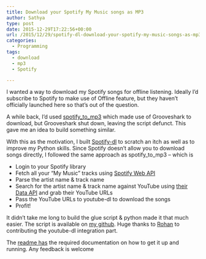 ```yaml
---
title: Download your Spotify My Music songs as MP3
author: Sathya
type: post
date: 2015-12-29T17:22:56+00:00
url: /2015/12/29/spotify-dl-download-your-spotify-my-music-songs-as-mp3/
categories:
  - Programming
tags:
  - download
  - mp3
  - Spotify

---
```

I wanted a way to download my Spotify songs for offline listening. Ideally I&#8217;d subscribe to Spotify to make use of Offline feature, but they haven&#8217;t officially launched here so that&#8217;s out of the question.

A while back, I&#8217;d used <a href="https://github.com/frosas/spotify-to-mp3" target="_blank">spotify_to_mp3</a> which made use of Grooveshark to download, but Grooveshark shut down, leaving the script defunct. This gave me an idea to build something similar.

With this as the motivation, I built <a href="https://github.com/SathyaBhat/spotify-dl" target="_blank">Spotify-dl</a> to scratch an itch as well as to improve my Python skills. Since Spotify doesn&#8217;t allow you to download songs directly, I followed the same approach as spotify\_to\_mp3 &#8211; which is

  * Login to your Spotify library
  * Fetch all your &#8220;My Music&#8221; tracks using <a href="https://developer.spotify.com/web-api/" target="_blank">Spotify Web API</a>
  * Parse the artist name & track name
  * Search for the artist name & track name against YouTube using <a href="https://developers.google.com/youtube/v3/?hl=en" target="_blank">their Data API</a> and grab their YouTube URLs
  * Pass the YouTube URLs to youtube-dl to download the songs
  * Profit!

It didn&#8217;t take me long to build the glue script & python made it that much easier. The script is available on <a href="https://github.com/SathyaBhat/spotify-dl" target="_blank">my github</a>. Huge thanks to <a href="https://github.com/rhnvrm" target="_blank">Rohan</a> to contributing the youtube-dl integration part.

The <a href="https://github.com/SathyaBhat/spotify-dl#spotify-dl" target="_blank">readme has</a> the required documentation on how to get it up and running. Any feedback is welcome